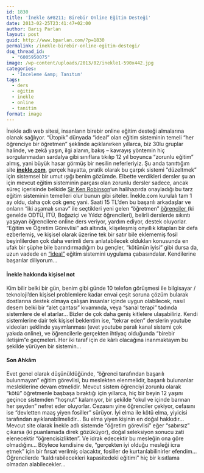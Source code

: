 ```yaml
---
id: 1830
title: 'İnekle &#8211; Birebir Online Eğitim Desteği'
date: 2013-02-25T23:41:47+02:00
author: Barış Parlan
layout: post
guid: http://www.bparlan.com/?p=1830
permalink: /inekle-birebir-online-egitim-destegi/
dsq_thread_id:
  - "6005950075"
image: /wp-content/uploads/2013/02/inekle1-590x442.jpg
categories:
  - 'İnceleme &amp; Tanıtım'
tags:
  - ders
  - eğitim
  - inekle
  - online
  - tanitim
format: image
---
```

<div class="ttr_start">
</div>

İnekle adlı web sitesi, insanların birebir online eğitim desteği almalarına olanak sağlıyor. &#8220;Ütopik&#8221; dünyada &#8220;ideal&#8221; olan eğitim sisteminin temeli &#8220;her öğrenciye bir öğretmen&#8221; şeklinde açıklanırken yıllarca, biz 30lu gruplar halinde, ve zekâ yaşın, ilgi alanın, bakış &#8211; kavrayış yöntemin hiç sorgulanmadan sardalya gibi sınıflara tıkılıp 12 yıl boyunca &#8220;zorunlu eğitim&#8221; almış, yani büyük hasar görmüş bir nesilin neferleriyiz. Şu anda tanıttığım site **<a title="inekle.com" href="http://www.inekle.com/" target="_blank">inekle.com</a>**, gerçek hayatta, pratik olarak bu çarpık sistemi &#8220;düzeltmek&#8221; için sistemsel bir umut ışığı benim gözümde. Elbette verdikleri dersler şu an için mevcut eğitim sisteminin parçası olan zorunlu dersler sadece, ancak süreç içerisinde belkide <a title="Sir Ken Robinson Wiki" href="http://en.wikipedia.org/wiki/Ken_Robinson_%28educationalist%29" target="_blank">Sir Ken Robinson</a>&#8216;un halihazırda onayladığı bu tarz eğitim sisteminin temelleri olur bunun gibi siteler. İnekle.com kurulalı tam 1 ay oldu, daha çok çok genç yani. Saati 15 TL&#8217;den bu başarılı arkadaşlar ve onların &#8220;iki aşamalı sınav&#8221; ile seçtikleri yeni gelen &#8220;öğretmen&#8221; <a title="inekle.com biz kimiz" href="http://www.inekle.com/biz-kimiz" target="_blank">öğrenciler </a>(ki genelde ODTÜ, İTÜ, Boğaziçi ve Yıldız öğrencileri), belirli derslerde sıkıntı yaşayan öğrencilere online ders veriyor, yardım ediyor, destek oluyorlar. &#8220;Eğitim ve Öğretim Görevlisi&#8221; adı altında, klişeleşmiş onyıllık kitapları bir defa ezberlemiş, ve kişisel olarak üzerine tek bir satır bile eklememiş fosil beyinlilerden çok daha verimli ders anlatabilecek oldukları konusunda en ufak bir şüphe bile barındırmadığım bu gençler, &#8220;kötünün iyisi&#8221; gibi dursa da, uzun vadede en <a title="Neden inekle" href="http://www.inekle.com/neden-inekle" target="_blank">&#8220;ideal&#8221;</a> eğitim sistemini uygulama çabasındalar. Kendilerine başarılar diliyorum&#8230;

#### İnekle hakkında kişisel not

Kim bilir belki bir gün, benim gibi günde 10 telefon görüşmesi ile bilgisayar / teknoloji&#8217;den kişisel problemlere kadar envai çeşit soruna çözüm bularak dostlarına destek olmaya çalışan insanlar içinde uygun olabilecek, nasıl desem belki bir &#8220;alet çantası&#8221; kıvamında, veya &#8220;sanal terapi&#8221; tadında sistemlere de el atarlar&#8230; Bizler de çok daha geniş kitlelere ulaşabiliriz. Kendi sistemlerine dair tek kişisel beklentim ise, &#8220;tekrar eden&#8221; derslerin youtube videoları şeklinde yayımlanması (evet youtube paralı kanal sistemi çok yakıda online), ve öğrencilerle gerçekten ihtiyaç olduğunda &#8220;birebir iletişim&#8221;e geçmeleri. Her iki taraf için de kârlı olacağına inanmaktayım bu şekilde yürüyen bir sistemin&#8230;

#### Son Ahkâm

Evet genel olarak düşünüldüğünde, &#8220;öğrenci tarafından başarılı bulunmayan&#8221; eğitim görevlisi, bu meslekten elenmelidir, başarılı bulunanlar mesleklerine devam etmelidir. Mevcut sistem öğrenciyi zorunlu olarak &#8220;kötü&#8221; öğretmenle başbaşa bıraktığı için yıllarca, hiç bir beyin 12 yaşını geçince sistemden &#8220;hoşnut&#8221; kalamıyor, bir şekilde &#8220;okul ve içinde barınan her şeyden&#8221; nefret eder oluyorlar. Cezasını yine öğrenciler çekiyor, cefasını ise &#8220;devletten maaş yiyen fosiller&#8221; sürüyor. İyi elma ile kötü elma, yiyicisi tarafından ayıklanabilmelidir&#8230; Bu elma yiyen kişinin en doğal hakkıdır&#8230; Mevcut site olarak İnekle adlı sistemde &#8220;öğretim görevlisi&#8221; eğer &#8220;sabırsız&#8221; çıkarsa (ki puanlamada direk gözüküyor), doğal seleksiyon sonucu zati elenecektir &#8220;öğrencisizlikten&#8221;. Ve idrak edecektir bu mesleğin ona göre olmadığını&#8230; Böylece kendisine de, &#8220;gerçekten iyi olduğu mesleği icra etmek&#8221; için bir fırsat verilmiş olacaktır, fosiller de kurtarılabilinirler efendim&#8230; Öğrencilerde &#8220;kaldırabilecekleri kapasitedeki eğitimi&#8221; hiç bir kısıtlama olmadan alabilecekler&#8230;

<div class="ttr_end">
</div>